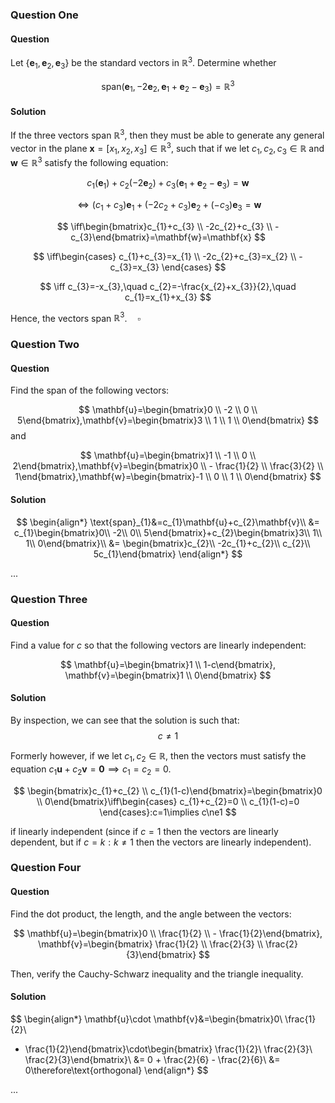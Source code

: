 ### Question One

#### Question

Let $\{\mathbf{e}_{1},\mathbf{e}_{2},\mathbf{e}_{3}\}$ be the standard vectors in $\mathbb{R}^{3}$. Determine whether

$$
\text{span}(\mathbf{e}_{1},-2\mathbf{e}_{2},\mathbf{e}_{1}+\mathbf{e}_{2}-\mathbf{e}_{3})=\mathbb{R}^{3}
$$

#### Solution

If the three vectors span $\mathbb{R}^{3}$, then they must be able to generate any general vector in the plane $\mathbf{x}=[x_{1},x_{2},x_{3}]\in \mathbb{R}^{3}$, such that if we let $c_{1},c_{2},c_{3}\in \mathbb{R}$ and $\mathbf{w}\in \mathbb{R}^{3}$ satisfy the following equation:

$$
c_{1}(\mathbf{e}_{1})+c_{2}(-2\mathbf{e}_{2})+c_{3}(\mathbf{e}_{1}+\mathbf{e}_{2}-\mathbf{e}_{3})=\mathbf{w}
$$

$$
\iff (c_{1}+c_{3})\mathbf{e}_{1}+(-2c_{2}+c_{3})\mathbf{e}_{2}+(-c_{3})\mathbf{e}_{3}=\mathbf{w}
$$

$$
\iff\begin{bmatrix}c_{1}+c_{3} \\ -2c_{2}+c_{3} \\ -c_{3}\end{bmatrix}=\mathbf{w}=\mathbf{x}
$$

$$
\iff\begin{cases}
c_{1}+c_{3}=x_{1} \\
-2c_{2}+c_{3}=x_{2} \\
-c_{3}=x_{3}
\end{cases}
$$

$$
\iff c_{3}=-x_{3},\quad c_{2}=-\frac{x_{2}+x_{3}}{2},\quad c_{1}=x_{1}+x_{3}
$$

Hence, the vectors span $\mathbb{R}^{3}$.$\quad\square$

### Question Two

#### Question

Find the span of the following vectors:

$$
\mathbf{u}=\begin{bmatrix}0 \\ -2 \\ 0 \\ 5\end{bmatrix},\mathbf{v}=\begin{bmatrix}3 \\ 1 \\ 1 \\ 0\end{bmatrix}
$$
and

$$
\mathbf{u}=\begin{bmatrix}1 \\ -1 \\ 0 \\ 2\end{bmatrix},\mathbf{v}=\begin{bmatrix}0 \\ - \frac{1}{2} \\ \frac{3}{2} \\ 1\end{bmatrix},\mathbf{w}=\begin{bmatrix}-1 \\ 0 \\ 1 \\ 0\end{bmatrix}
$$

#### Solution

$$
\begin{align*}
\text{span}_{1}&=c_{1}\mathbf{u}+c_{2}\mathbf{v}\\
&= c_{1}\begin{bmatrix}0\\
-2\\
0\\
5\end{bmatrix}+c_{2}\begin{bmatrix}3\\
1\\
1\\
0\end{bmatrix}\\
&= \begin{bmatrix}c_{2}\\
-2c_{1}+c_{2}\\
c_{2}\\
5c_{1}\end{bmatrix}
\end{align*}
$$

...

### Question Three

#### Question

Find a value for $c$ so that the following vectors are linearly independent:

$$
\mathbf{u}=\begin{bmatrix}1 \\ 1-c\end{bmatrix}, \mathbf{v}=\begin{bmatrix}1 \\ 0\end{bmatrix}
$$

#### Solution

By inspection, we can see that the solution is such that:
$$
c\ne1
$$

Formerly however, if we let $c_{1},c_{2}\in \mathbb{R}$, then the vectors must satisfy the equation $c_{1}\mathbf{u}+c_{2}\mathbf{v}=\mathbf{0}\implies c_{1}=c_{2}=0$.

$$
\begin{bmatrix}c_{1}+c_{2} \\ c_{1}(1-c)\end{bmatrix}=\begin{bmatrix}0 \\ 0\end{bmatrix}\iff\begin{cases}
c_{1}+c_{2}=0 \\
c_{1}(1-c)=0
\end{cases}:c=1\implies c\ne1
$$

if linearly independent (since if $c=1$ then the vectors are linearly dependent, but if $c=k:k\ne1$ then the vectors are linearly independent).

### Question Four

#### Question

Find the dot product, the length, and the angle between the vectors:

$$
\mathbf{u}=\begin{bmatrix}0 \\ \frac{1}{2} \\ - \frac{1}{2}\end{bmatrix}, \mathbf{v}=\begin{bmatrix} \frac{1}{2} \\ \frac{2}{3} \\ \frac{2}{3}\end{bmatrix}
$$

Then, verify the Cauchy-Schwarz inequality and the triangle inequality.

#### Solution

$$
\begin{align*}
\mathbf{u}\cdot \mathbf{v}&=\begin{bmatrix}0\\
\frac{1}{2}\\
- \frac{1}{2}\end{bmatrix}\cdot\begin{bmatrix} \frac{1}{2}\\
\frac{2}{3}\\
 \frac{2}{3}\end{bmatrix}\\
&= 0 + \frac{2}{6} - \frac{2}{6}\\
&= 0\therefore\text{orthogonal}
\end{align*}
$$

...